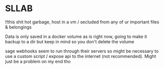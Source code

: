 # SLLAB

!!this shit hot garbage, host in a vm / secluded from any of ur important files & belongings

Data is only saved in a docker volume as is right now, going to make it backup to a dir but keep in mind so you don't delete the volume

sage webhooks seem to run through their servers so might be necessary to use a custom script / expose api to the internet (not recommended). Might just be a problem on my end tho 
